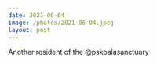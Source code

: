 ```yaml
---
date: 2021-06-04
image: /photos/2021-06-04.jpeg
layout: post
---
```


Another resident of the @pskoalasanctuary
